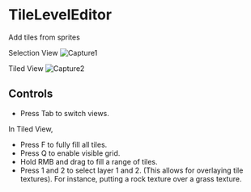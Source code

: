 # TileLevelEditor
Add tiles from sprites 

Selection View
![Capture1](https://user-images.githubusercontent.com/46773404/124513174-0e01e880-dd8f-11eb-8a2a-f4b632235d8d.JPG)

Tiled View
![Capture2](https://user-images.githubusercontent.com/46773404/124513188-13f7c980-dd8f-11eb-8626-2eae849a5860.JPG)

## Controls

- Press Tab to switch views.

In Tiled View,

- Press F to fully fill all tiles.
- Press Q to enable visible grid.
- Hold RMB and drag to fill a range of tiles.
- Press 1 and 2 to select layer 1 and 2. (This allows for overlaying tile textures). For instance, putting a rock texture over a grass texture.

